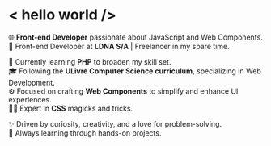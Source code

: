 # < hello world />
🌐 **Front-end Developer** passionate about JavaScript and Web Components.  
🚀 Front-end Developer at **LDNA S/A** | Freelancer in my spare time.  
  
📘 Currently learning **PHP** to broaden my skill set.  
🎓 Following the **ULivre Computer Science curriculum**, specializing in Web Development.  
⚙️ Focused on crafting **Web Components** to simplify and enhance UI experiences.  
🧙‍♀️ Expert in **CSS** magicks and tricks.  
  
✨ Driven by curiosity, creativity, and a love for problem-solving.  
🎯 Always learning through hands-on projects.  
